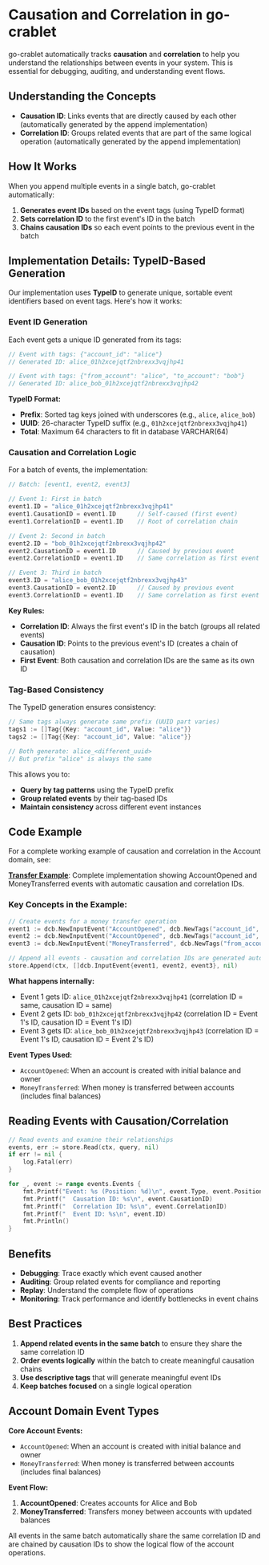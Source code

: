 # Causation and Correlation in go-crablet

go-crablet automatically tracks **causation** and **correlation** to help you understand the relationships between events in your system. This is essential for debugging, auditing, and understanding event flows.

## Understanding the Concepts

- **Causation ID**: Links events that are directly caused by each other (automatically generated by the append implementation)
- **Correlation ID**: Groups related events that are part of the same logical operation (automatically generated by the append implementation)

## How It Works

When you append multiple events in a single batch, go-crablet automatically:

1. **Generates event IDs** based on the event tags (using TypeID format)
2. **Sets correlation ID** to the first event's ID in the batch
3. **Chains causation IDs** so each event points to the previous event in the batch

## Implementation Details: TypeID-Based Generation

Our implementation uses **TypeID** to generate unique, sortable event identifiers based on event tags. Here's how it works:

### Event ID Generation

Each event gets a unique ID generated from its tags:

```go
// Event with tags: {"account_id": "alice"}
// Generated ID: alice_01h2xcejqtf2nbrexx3vqjhp41

// Event with tags: {"from_account": "alice", "to_account": "bob"}
// Generated ID: alice_bob_01h2xcejqtf2nbrexx3vqjhp42
```

**TypeID Format:**
- **Prefix**: Sorted tag keys joined with underscores (e.g., `alice`, `alice_bob`)
- **UUID**: 26-character TypeID suffix (e.g., `01h2xcejqtf2nbrexx3vqjhp41`)
- **Total**: Maximum 64 characters to fit in database VARCHAR(64)

### Causation and Correlation Logic

For a batch of events, the implementation:

```go
// Batch: [event1, event2, event3]

// Event 1: First in batch
event1.ID = "alice_01h2xcejqtf2nbrexx3vqjhp41"
event1.CausationID = event1.ID      // Self-caused (first event)
event1.CorrelationID = event1.ID    // Root of correlation chain

// Event 2: Second in batch  
event2.ID = "bob_01h2xcejqtf2nbrexx3vqjhp42"
event2.CausationID = event1.ID      // Caused by previous event
event2.CorrelationID = event1.ID    // Same correlation as first event

// Event 3: Third in batch
event3.ID = "alice_bob_01h2xcejqtf2nbrexx3vqjhp43"
event3.CausationID = event2.ID      // Caused by previous event
event3.CorrelationID = event1.ID    // Same correlation as first event
```

**Key Rules:**
- **Correlation ID**: Always the first event's ID in the batch (groups all related events)
- **Causation ID**: Points to the previous event's ID (creates a chain of causation)
- **First Event**: Both causation and correlation IDs are the same as its own ID

### Tag-Based Consistency

The TypeID generation ensures consistency:

```go
// Same tags always generate same prefix (UUID part varies)
tags1 := []Tag{{Key: "account_id", Value: "alice"}}
tags2 := []Tag{{Key: "account_id", Value: "alice"}}

// Both generate: alice_<different_uuid>
// But prefix "alice" is always the same
```

This allows you to:
- **Query by tag patterns** using the TypeID prefix
- **Group related events** by their tag-based IDs
- **Maintain consistency** across different event instances

## Code Example

For a complete working example of causation and correlation in the Account domain, see:

**[Transfer Example](internal/examples/transfer/main.go)**: Complete implementation showing AccountOpened and MoneyTransferred events with automatic causation and correlation IDs.

### Key Concepts in the Example:

```go
// Create events for a money transfer operation
event1 := dcb.NewInputEvent("AccountOpened", dcb.NewTags("account_id", "alice"), data1)
event2 := dcb.NewInputEvent("AccountOpened", dcb.NewTags("account_id", "bob"), data2)
event3 := dcb.NewInputEvent("MoneyTransferred", dcb.NewTags("from_account", "alice", "to_account", "bob"), data3)

// Append all events - causation and correlation IDs are generated automatically
store.Append(ctx, []dcb.InputEvent{event1, event2, event3}, nil)
```

**What happens internally:**
- Event 1 gets ID: `alice_01h2xcejqtf2nbrexx3vqjhp41` (correlation ID = same, causation ID = same)
- Event 2 gets ID: `bob_01h2xcejqtf2nbrexx3vqjhp42` (correlation ID = Event 1's ID, causation ID = Event 1's ID)
- Event 3 gets ID: `alice_bob_01h2xcejqtf2nbrexx3vqjhp43` (correlation ID = Event 1's ID, causation ID = Event 2's ID)

**Event Types Used:**
- `AccountOpened`: When an account is created with initial balance and owner
- `MoneyTransferred`: When money is transferred between accounts (includes final balances)

## Reading Events with Causation/Correlation

```go
// Read events and examine their relationships
events, err := store.Read(ctx, query, nil)
if err != nil {
    log.Fatal(err)
}

for _, event := range events.Events {
    fmt.Printf("Event: %s (Position: %d)\n", event.Type, event.Position)
    fmt.Printf("  Causation ID: %s\n", event.CausationID)
    fmt.Printf("  Correlation ID: %s\n", event.CorrelationID)
    fmt.Printf("  Event ID: %s\n", event.ID)
    fmt.Println()
}
```

## Benefits

- **Debugging**: Trace exactly which event caused another
- **Auditing**: Group related events for compliance and reporting
- **Replay**: Understand the complete flow of operations
- **Monitoring**: Track performance and identify bottlenecks in event chains

## Best Practices

1. **Append related events in the same batch** to ensure they share the same correlation ID
2. **Order events logically** within the batch to create meaningful causation chains
3. **Use descriptive tags** that will generate meaningful event IDs
4. **Keep batches focused** on a single logical operation

## Account Domain Event Types

**Core Account Events:**
- `AccountOpened`: When an account is created with initial balance and owner
- `MoneyTransferred`: When money is transferred between accounts (includes final balances)

**Event Flow:**
1. **AccountOpened**: Creates accounts for Alice and Bob
2. **MoneyTransferred**: Transfers money between accounts with updated balances

All events in the same batch automatically share the same correlation ID and are chained by causation IDs to show the logical flow of the account operations. 